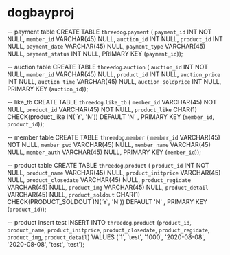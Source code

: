 # dogbayproj


-- payment table
CREATE TABLE `threedog`.`payment` (
  `payment_id` INT NOT NULL,
  `member_id` VARCHAR(45) NULL,
  `auction_id` INT NULL,
  `product_id` INT NULL,
  `payment_date` VARCHAR(45) NULL,
  `payment_type` VARCHAR(45) NULL,
  `payment_status` INT NULL,
  PRIMARY KEY (`payment_id`));

-- auction table
CREATE TABLE `threedog`.`auction` (
  `auction_id` INT NOT NULL,
  `member_id` VARCHAR(45) NULL,
  `product_id` INT NULL,
  `auction_price` INT NULL,
  `auction_time` VARCHAR(45) NULL,
  `auction_soldprice` INT NULL,
  PRIMARY KEY (`auction_id`));

-- like_tb
CREATE TABLE `threedog`.`like_tb` (
  `member_id` VARCHAR(45) NOT NULL,
  `product_id` VARCHAR(45) NOT NULL,
  `product_like` CHAR(1) CHECK(product_like IN('Y', 'N')) DEFAULT 'N' 
   ,
  PRIMARY KEY (`member_id`, `product_id`));

-- member table
CREATE TABLE `threedog`.`member` (
  `member_id` VARCHAR(45) NOT NULL,
  `member_pwd` VARCHAR(45) NULL,
  `member_name` VARCHAR(45) NULL,
  `member_auth` VARCHAR(45) NULL,
  PRIMARY KEY (`member_id`));

-- product table
CREATE TABLE `threedog`.`product` (
  `product_id` INT NOT NULL,
  `product_name` VARCHAR(45) NULL,
  `product_initprice` VARCHAR(45) NULL,
  `product_closedate` VARCHAR(45) NULL,
  `product_regidate` VARCHAR(45) NULL,
  `product_img` VARCHAR(45) NULL,
  `product_detail` VARCHAR(45) NULL,
  `product_soldout` CHAR(1) CHECK(PRODUCT_SOLDOUT IN('Y', 'N')) DEFAULT 'N' 
   ,
  PRIMARY KEY (`product_id`));

-- product insert test
INSERT INTO `threedog`.`product` (`product_id`, `product_name`, `product_initprice`, `product_closedate`, `product_regidate`, `product_img`, `product_detail`) VALUES ('1', 'test', '1000', '2020-08-08', '2020-08-08', 'test', 'test');

